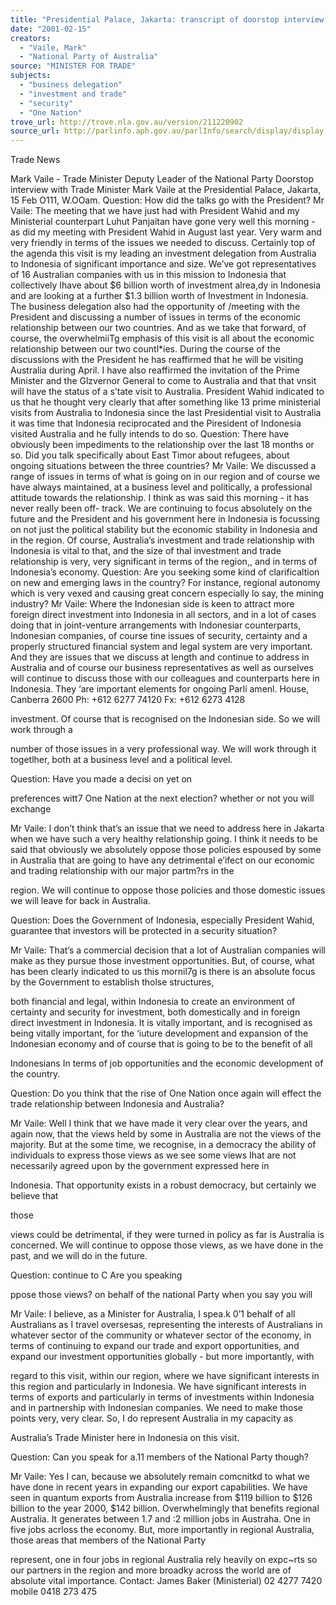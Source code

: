 ```yaml
---
title: "Presidential Palace, Jakarta: transcript of doorstop interview, 15 February 2001: [business delegation, investment and trade, security, One Nation]"
date: "2001-02-15"
creators:
  - "Vaile, Mark"
  - "National Party of Australia"
source: "MINISTER FOR TRADE"
subjects:
  - "business delegation"
  - "investment and trade"
  - "security"
  - "One Nation"
trove_url: http://trove.nla.gov.au/version/211220902
source_url: http://parlinfo.aph.gov.au/parlInfo/search/display/display.w3p;query=Id%3A%22media/pressrel/WYG36%22
---
```


  Trade News 

  Mark Vaile - Trade Minister Deputy Leader of the National Party Doorstop interview with Trade Minister Mark Vaile at the Presidential Palace, Jakarta, 15 Feb O111, W.OOam. Question: How did the talks go with the President? Mr Vaile: The meeting that we have just had with President Wahid and my Ministerial counterpart Luhut Panjaitan have gone very well this morning - as did my meeting with President Wahid in August last year. Very warm and very friendly in terms of the issues we needed to discuss. Certainly top of the agenda this visit is my leading an investment delegation from Australia to Indonesia of significant importance and size. We’ve got representatives of 16 Australian companies with us in this mission to Indonesia that collectively Ihave about $6 billion worth of investment alrea,dy in Indonesia and are looking at a further $1.3 billion worth of Investment in Indonesia. The business delegation also had the opportunity of /meeting with the President and discussing a number of issues in terms of the economic relationship between our two countries. And as we take that forward, of course, the overwhelmiiTg emphasis of this visit is all about the economic relationship between our two countl*ies. During the course of the discussions with the President he has reaffirmed that he will be visiting Australia during April. I have also reaffirmed the invitation of the Prime Minister and the Glzvernor General to come to Australia and that that vnsit will have the status of a s’tate visit to Australia. President Wahid indicated to us that he thought very clearly that after something like 13 prime ministerial visits from Australia to Indonesia since the last Presidential visit to Australia it was time that Indonesia reciprocated and the Piresident of Indonesia visited Australia and he fully intends to do so. Question: There have obviously been impediments to the relationship over the last 18 months or so. Did you talk specifically about East Timor about refugees, about ongoing situations between the three countries? Mr Vaile: We discussed a range of issues in terms of what is going on in our region and of course we have always maintained, at a business level and politically, a professional attitude towards the relationship. I think as was said this morning - it has never really been off- track. We are continuing to focus absolutely on the future and the President and his government here in Indonesia is focussing on not just the political stability but the economic stability in Indonesia and in the region. Of course, Australia’s investment and trade relationship with Indonesia is vital to that, and the size of thal investment and trade relationship is very, very significant in terms of the region,, and in terms of Indonesia’s economy. Question: Are you seeking some kind of clarificaltion on new and emerging laws in the country? For instance, regional autonomy which is very vexed and causing great concern especially lo say, the mining industry? Mr Vaile: Where the Indonesian side is keen to attract more foreign direct investment into Indonesia in all sectors, and in a lot of cases doing that in joint-venture arrangements with Indonesiar counterparts, Indonesian companies, of course tine issues of security, certainty and a properly structured financial system and legal system are very important. And they are issues that we discuss at length and continue to address in Australia and of course our business representatives as well as ourselves will continue to discuss those with our colleagues and counterparts here in Indonesia. They ‘are important elements for ongoing Parli amenl. House, Canberra 2600 Ph: +612 6277 74120 Fx: +612 6273 4128 

  investment. Of course that is recognised on the Indonesian side. So we will work through a 

  number of those issues in a very professional way. We will work through it togetlher, both at a   business level and a political level. 

  Question: Have you made a decisi on yet on 

  preferences witt7 One Nation at the next election?   whether or not you will exchange 

  Mr Vaile: I don’t think that’s an issue that we need to address here in Jakarta when we   have such a very healthy relationship going. I think it needs to be said that obviously we   absolutely oppose those policies espoused by some in Australia that are going to have any   detrimental e’ifect on our economic and trading relationship with our major partm?rs in the 

  region. We will continue to oppose those policies and those domestic issues we will leave for   back in Australia. 

  Question: Does the Government of Indonesia, especially President Wahid, guarantee that   investors will be protected in a security situation? 

  Mr Vaile: That’s a commercial decision that a lot of Australian companies will make as   they pursue those investment opportunities. But, of course, what has been clearly indicated to   us this mornil7g is there is an absolute focus by the Government to establish tholse structures, 

  both financial and legal, within Indonesia to create an environment of certainty and security   for investment, both domestically and in foreign direct investment in Indonesia. It is vitally   important, and is recognised as being vitally important, for the ‘iuture development and   expansion of the Indonesian economy and of course that is going to be to the benefit of all 

  Indonesians In terms of job opportunities and the economic development of the country. 

  Question: Do you think that the rise of One Nation once again will effect the trade   relationship between Indonesia and Australia? 

  Mr Vaile: Well I think that we have made it very clear over the years, and again now,   that the views held by some in Australia are not the views of the majority. But at the some   time, we recognise, in a democracy the ability of individuals to express those views as we see   some views Ihat are not necessarily agreed upon by the government expressed here in 

  Indonesia. That opportunity exists in a robust democracy, but certainly we believe that 

  those 

  views could be detrimental, if they were turned in policy as far is Australia is concerned. We   will continue to oppose those views, as we have done in the past, and we will do in the future. 

  Question:   continue to   C   Are you speaking 

  ppose those views?   on behalf of the national Party when you say you will 

  Mr Vaile: I believe, as a Minister for Australia, I spea.k 0’1 behalf of all Australians as I   travel oversesas, representing the interests of Australians in whatever sector of the community   or whatever sector of the economy, in terms of continuing to expand our trade and export   opportunities, and expand our investment opportunities globally - but more importantly, with 

  regard to this visit, within our region, where we have significant interests in this region and   particularly in Indonesia. We have significant interests in terms of exports and particularly in   terms of investments within Indonesia and in partnership with Indonesian companies. We   need to make those points very, very clear. So, I do represent Australia in my capacity as 

  Australia’s Trade Minister here in Indonesia on this visit. 

  Question: Can you speak for a.11 members of the National Party though? 

  Mr Vaile: Yes I can, because we absolutely remain comcnitkd to what we have done in recent   years in expanding our export capabilities. We have seen in quantum exports from Australia increase   from $119 billion to $126 billion to the year 2000, $142 billion. Overwhelmingly that benefits regional   Australia. It generates between 1.7 and :2 million jobs in Austraha. One in five jobs acrloss the   economy. But, more importantly in regional Australia, those areas that members of the National Party 

  represent, one in four jobs in regional Australia rely heavily on expc~rts so our partners in the region   and more broadky across the world are of absolute vital importance.   Contact: James Baker (Ministerial) 02 4277 7420 mobile 0418 273 475 

